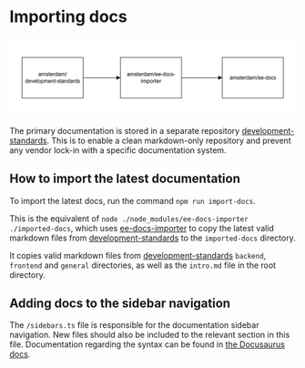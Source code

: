 # Importing docs

![Import flow](import-flow.png "Import flow")

The primary documentation is stored in a separate repository [development-standards](https://github.com/Amsterdam/development-standards/). This is to enable a clean markdown-only repository and prevent any vendor lock-in with a specific documentation system.

## How to import the latest documentation

To import the latest docs, run the command `npm run import-docs`.

This is the equivalent of `node ./node_modules/ee-docs-importer ./imported-docs`, which uses [ee-docs-importer](https://github.com/Amsterdam/ee-docs-importer/) to copy the latest valid markdown files from [development-standards](https://github.com/Amsterdam/development-standards/) to the `imported-docs` directory.

It copies valid markdown files from [development-standards](https://github.com/Amsterdam/development-standards/) `backend`, `frontend` and `general` directories, as well as the `intro.md` file in the root directory.

## Adding docs to the sidebar navigation

The `/sidebars.ts` file is responsible for the documentation sidebar navigation. New files should also be included to the relevant section in this file. Documentation regarding the syntax can be found in [the Docusaurus docs](https://docusaurus.io/docs/sidebar/items).
